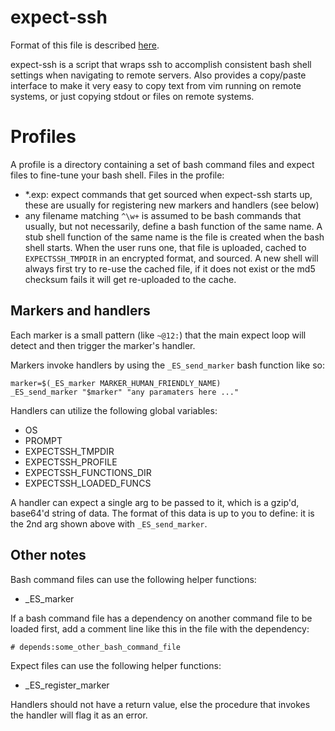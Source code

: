 expect-ssh
==========

Format of this file is described [here](https://help.github.com/articles/github-flavored-markdown/).

expect-ssh is a script that wraps ssh to accomplish consistent bash shell
settings when navigating to remote servers. Also provides a copy/paste
interface to make it very easy to copy text from vim running on remote systems,
or just copying stdout or files on remote systems.

# Profiles

A profile is a directory containing a set of bash command files and expect
files to fine-tune your bash shell. Files in the profile:

* *.exp: expect commands that get sourced when expect-ssh starts up, these are usually for registering new markers and handlers (see below)
* any filename matching `^\w+` is assumed to be bash commands that usually, but not necessarily, define a bash function of the same name. A stub shell function of the same name is the file is created when the bash shell starts. When the user runs one, that file is uploaded, cached to `EXPECTSSH_TMPDIR` in an encrypted format, and sourced.  A new shell will always first try to re-use the cached file, if it does not exist or the md5 checksum fails it will get re-uploaded to the cache.

## Markers and handlers

Each marker is a small pattern (like `~@12:`) that the main expect loop will
detect and then trigger the marker's handler.

Markers invoke handlers by using the `_ES_send_marker` bash function like so:

    marker=$(_ES_marker MARKER_HUMAN_FRIENDLY_NAME)
    _ES_send_marker "$marker" "any paramaters here ..."

Handlers can utilize the following global variables:
* OS
* PROMPT
* EXPECTSSH_TMPDIR
* EXPECTSSH_PROFILE
* EXPECTSSH_FUNCTIONS_DIR
* EXPECTSSH_LOADED_FUNCS

A handler can expect a single arg to be passed to it, which is a gzip'd,
base64'd string of data. The format of this data is up to you to define:
it is the 2nd arg shown above with `_ES_send_marker`.

## Other notes

Bash command files can use the following helper functions:
* _ES_marker

If a bash command file has a dependency on another command file to be loaded
first, add a comment line like this in the file with the dependency:

    # depends:some_other_bash_command_file

Expect files can use the following helper functions:
* _ES_register_marker

Handlers should not have a return value, else the procedure that invokes the
handler will flag it as an error.
